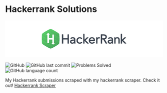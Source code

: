 # Hackerrank Solutions

<p align="center">
	<a href="https://www.hackerrank.com/jainamd"><img src="assets/title-hackerrank.jpg"></a>
</p>

![GitHub](https://img.shields.io/github/license/th3c0d3br34ker/hackerrank-solutions) ![GitHub last commit](https://img.shields.io/github/last-commit/th3c0d3br34ker/hackerrank-solutions) ![Problems Solved](https://img.shields.io/badge/Problems%20Solved-230-brightgreen.svg) ![GitHub language count](https://img.shields.io/github/languages/count/th3c0d3br34ker/hackerrank-solutions)

My Hackerrank submissions scraped with my hackerrank scraper. Check it out! [Hackerrank Scraper](https://github.com/th3c0d3br34ker/hackerrank-scraper-selenium)
